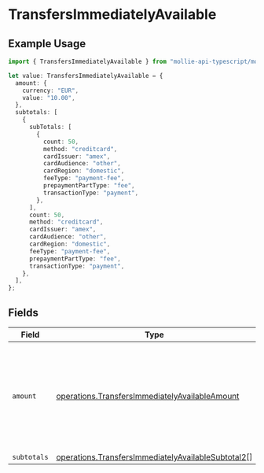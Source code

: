# TransfersImmediatelyAvailable

## Example Usage

```typescript
import { TransfersImmediatelyAvailable } from "mollie-api-typescript/models/operations";

let value: TransfersImmediatelyAvailable = {
  amount: {
    currency: "EUR",
    value: "10.00",
  },
  subtotals: [
    {
      subTotals: [
        {
          count: 50,
          method: "creditcard",
          cardIssuer: "amex",
          cardAudience: "other",
          cardRegion: "domestic",
          feeType: "payment-fee",
          prepaymentPartType: "fee",
          transactionType: "payment",
        },
      ],
      count: 50,
      method: "creditcard",
      cardIssuer: "amex",
      cardAudience: "other",
      cardRegion: "domestic",
      feeType: "payment-fee",
      prepaymentPartType: "fee",
      transactionType: "payment",
    },
  ],
};
```

## Fields

| Field                                                                                                                    | Type                                                                                                                     | Required                                                                                                                 | Description                                                                                                              |
| ------------------------------------------------------------------------------------------------------------------------ | ------------------------------------------------------------------------------------------------------------------------ | ------------------------------------------------------------------------------------------------------------------------ | ------------------------------------------------------------------------------------------------------------------------ |
| `amount`                                                                                                                 | [operations.TransfersImmediatelyAvailableAmount](../../models/operations/transfersimmediatelyavailableamount.md)         | :heavy_minus_sign:                                                                                                       | In v2 endpoints, monetary amounts are represented as objects with a `currency` and `value` field.                        |
| `subtotals`                                                                                                              | [operations.TransfersImmediatelyAvailableSubtotal2](../../models/operations/transfersimmediatelyavailablesubtotal2.md)[] | :heavy_minus_sign:                                                                                                       | N/A                                                                                                                      |